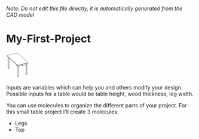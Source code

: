 ###### Note: Do not edit this file directly, it is automatically generated from the CAD model

# My-First-Project

![](/project.svg)



 Inputs are variables which can help you and others modify your design. Possible inputs for a table would be table height, wood thickness, leg width.

You can use molecules to organize the different parts of your project. For this small table project I'll create 3 molecules: 
- Legs
- Top



